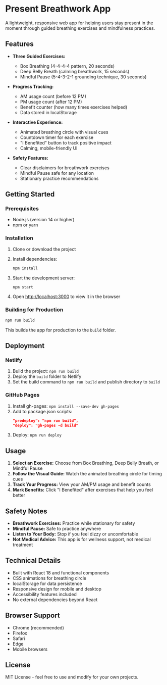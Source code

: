 # Present Breathwork App

A lightweight, responsive web app for helping users stay present in the moment through guided breathing exercises and mindfulness practices.

## Features

- **Three Guided Exercises:**
  - Box Breathing (4-4-4-4 pattern, 20 seconds)
  - Deep Belly Breath (calming breathwork, 15 seconds)
  - Mindful Pause (5-4-3-2-1 grounding technique, 30 seconds)

- **Progress Tracking:**
  - AM usage count (before 12 PM)
  - PM usage count (after 12 PM)
  - Benefit counter (how many times exercises helped)
  - Data stored in localStorage

- **Interactive Experience:**
  - Animated breathing circle with visual cues
  - Countdown timer for each exercise
  - "I Benefited" button to track positive impact
  - Calming, mobile-friendly UI

- **Safety Features:**
  - Clear disclaimers for breathwork exercises
  - Mindful Pause safe for any location
  - Stationary practice recommendations

## Getting Started

### Prerequisites
- Node.js (version 14 or higher)
- npm or yarn

### Installation

1. Clone or download the project
2. Install dependencies:
   ```bash
   npm install
   ```

3. Start the development server:
   ```bash
   npm start
   ```

4. Open [http://localhost:3000](http://localhost:3000) to view it in the browser

### Building for Production

```bash
npm run build
```

This builds the app for production to the `build` folder.

## Deployment

### Netlify
1. Build the project: `npm run build`
2. Deploy the `build` folder to Netlify
3. Set the build command to `npm run build` and publish directory to `build`

### GitHub Pages
1. Install gh-pages: `npm install --save-dev gh-pages`
2. Add to package.json scripts:
   ```json
   "predeploy": "npm run build",
   "deploy": "gh-pages -d build"
   ```
3. Deploy: `npm run deploy`

## Usage

1. **Select an Exercise:** Choose from Box Breathing, Deep Belly Breath, or Mindful Pause
2. **Follow the Visual Guide:** Watch the animated breathing circle for timing cues
3. **Track Your Progress:** View your AM/PM usage and benefit counts
4. **Mark Benefits:** Click "I Benefited" after exercises that help you feel better

## Safety Notes

- **Breathwork Exercises:** Practice while stationary for safety
- **Mindful Pause:** Safe to practice anywhere
- **Listen to Your Body:** Stop if you feel dizzy or uncomfortable
- **Not Medical Advice:** This app is for wellness support, not medical treatment

## Technical Details

- Built with React 18 and functional components
- CSS animations for breathing circle
- localStorage for data persistence
- Responsive design for mobile and desktop
- Accessibility features included
- No external dependencies beyond React

## Browser Support

- Chrome (recommended)
- Firefox
- Safari
- Edge
- Mobile browsers

## License

MIT License - feel free to use and modify for your own projects.
